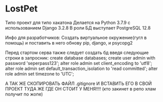 # LostPet
Типо проект для типо хакатона
Делается на Python 3.7.9 с использованием Django 3.2.8
В роли БД выступает PostgreSQL 12.8



Инфо для разработчиков:
Создать виртуальное окружение(гугл в помощь) и поставить в него обнову pip, django, и psycopg2

Перед стартом серва также следует создать бд введя следующие строки в запросник:
create database databases;
create user admin with password 'seperpass123';
alter role admin set client_encoding to 'utf8';
alter role admin set default_transaction_isolation to 'read committed';
alter role admin set timezone to 'UTC';
 
 
 А ТАК ЖЕ СКОПИРОВАТЬ ФАЙЛ .gitignore И ВСТАВИТЬ ЕГО В СВОЙ ПРОЕКТ ТУДА ЖЕ ГДЕ ОН СТОИТ У МЕНЯ!!!!
 (кто закинет в репо хлам получит по жопе)
